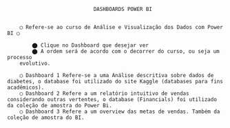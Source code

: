 


                                DASHBOARDS POWER BI


        ◯ Refere-se ao curso de Análise e Visualização dos Dados com Power BI ◯

            ⬤ Clique no Dashboard que desejar ver
            ⬤ A ordem será de acordo com o decorrer do curso, ou seja um processo
        evolutivo.
            
        ◯ Dashboard 1 Refere-se a uma Análise descritiva sobre dados de diabetes, o database foi utilizado do site Kaggle (databases para fins acadêmicos).
        ◯ Dashboard 2 Refere a um relatório intuitivo de vendas considerando outras vertentes, o database (Financials) foi utilizado da coleção de amostra do Power Bi.
        ◯ Dashboard 3 Refere a um overview das metas de vendas. Também da coleção de amostra do BI.
